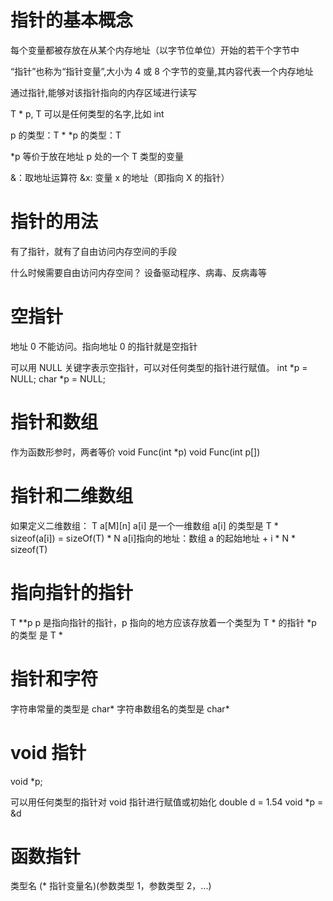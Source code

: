 # 指针的基本概念

每个变量都被存放在从某个内存地址（以字节位单位）开始的若干个字节中

“指针”也称为“指针变量”,大小为 4 或 8 个字节的变量,其内容代表一个内存地址

通过指针,能够对该指针指向的内存区域进行读写

T \* p, T 可以是任何类型的名字,比如 int

p 的类型：T \*
\*p 的类型：T

\*p 等价于放在地址 p 处的一个 T 类型的变量

&：取地址运算符
&x: 变量 x 的地址（即指向 X 的指针）

# 指针的用法

有了指针，就有了自由访问内存空间的手段

什么时候需要自由访问内存空间？
设备驱动程序、病毒、反病毒等

# 空指针

地址 0 不能访问。指向地址 0 的指针就是空指针

可以用 NULL 关键字表示空指针，可以对任何类型的指针进行赋值。
int *p = NULL;
char *p = NULL;

# 指针和数组

作为函数形参时，两者等价
void Func(int \*p)
void Func(int p[])

# 指针和二维数组

如果定义二维数组：
T a[M][n]
a[i] 是一个一维数组
a[i] 的类型是 T \*
sizeof(a[i]) = sizeOf(T) \* N
a[i]指向的地址：数组 a 的起始地址 + i \* N \* sizeof(T)

# 指向指针的指针

T \*\*p
p 是指向指针的指针，p 指向的地方应该存放着一个类型为 T \* 的指针
\*p 的类型 是 T \*

# 指针和字符

字符串常量的类型是 char*
字符串数组名的类型是 char*

# void 指针

void \*p;

可以用任何类型的指针对 void 指针进行赋值或初始化
double d = 1.54
void \*p = &d

# 函数指针

类型名 (\* 指针变量名)(参数类型 1，参数类型 2，...)
